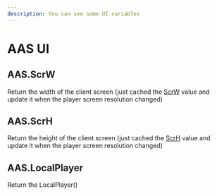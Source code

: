 ```yaml
---
description: You can see some UI variables
---
```


# AAS UI

## AAS.ScrW

Return the width of the client screen \(just cached the [ScrW](https://wiki.facepunch.com/gmod/Global.ScrW) value and update it when the player screen resolution changed\)

## AAS.ScrH

Return the height of the client screen \(just cached the [ScrH](https://wiki.facepunch.com/gmod/Global.ScrH) value and update it when the player screen resolution changed\)

## AAS.LocalPlayer

Return the LocalPlayer\(\)

